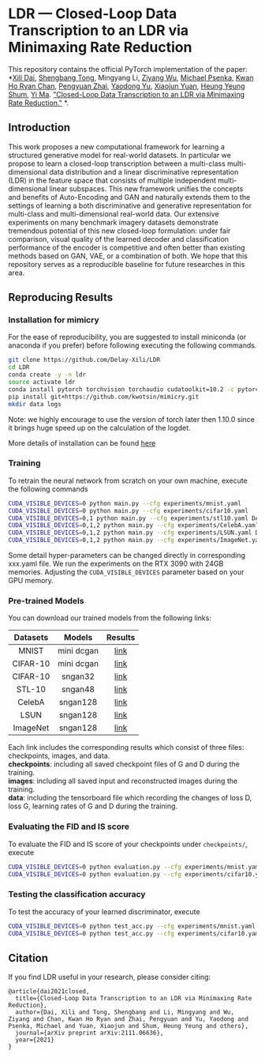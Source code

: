 # LDR — Closed-Loop Data Transcription to an LDR via Minimaxing Rate Reduction

This repository contains the official PyTorch implementation of the paper: 
*[Xili Dai](https://github.com/Delay-Xili), [Shengbang Tong](https://tsb0601.github.io/petertongsb/), 
Mingyang Li, [Ziyang Wu](https://robinwu218.github.io/), [Michael Psenka](https://www.michaelpsenka.io/), 
[Kwan Ho Ryan Chan](https://ryanchankh.github.io/), [Pengyuan Zhai](https://billyzz.github.io/), 
[Yaodong Yu](https://yaodongyu.github.io/), [Xiaojun Yuan](https://yuan-xiaojun.github.io/Yuan-Xiaojun/), 
[Heung Yeung Shum](https://www.microsoft.com/en-us/research/people/hshum/), [Yi Ma](https://people.eecs.berkeley.edu/~yima/). 
["Closed-Loop Data Transcription to an LDR via Minimaxing Rate Reduction."](https://arxiv.org/abs/2111.06636) *.

## Introduction
This work proposes a new computational framework for learning a structured generative model for real-world  datasets. 
In particular we propose to learn a closed-loop transcription between a multi-class multi-dimensional data distribution 
and a linear discriminative representation (LDR) in the feature space that consists of multiple  independent  multi-dimensional linear  subspaces.
This new framework unifies the concepts and benefits of Auto-Encoding and GAN and naturally extends them to the settings of 
learning a both discriminative and generative representation for  multi-class and multi-dimensional real-world data.
Our extensive experiments on many benchmark imagery datasets demonstrate tremendous potential of this new closed-loop formulation: 
under fair comparison, visual quality of the learned decoder and classification performance of the encoder is competitive 
and often better than existing methods based on GAN, VAE, or a combination of both. 
We hope that this repository serves as a reproducible baseline for future researches in this area. 

## Reproducing Results

### Installation for mimicry

For the ease of reproducibility, you are suggested to install miniconda (or anaconda if you prefer) before following executing the following commands.

```bash
git clone https://github.com/Delay-Xili/LDR
cd LDR
conda create -y -n ldr
source activate ldr
conda install pytorch torchvision torchaudio cudatoolkit=10.2 -c pytorch
pip install git+https://github.com/kwotsin/mimicry.git
mkdir data logs
```
Note: we highly encourage to use the version of torch later then 1.10.0 since it brings huge speed up on the calculation of the logdet.

More details of installation can be found [here](https://mimicry.readthedocs.io/en/latest/guides/introduction.html)

### Training

To retrain the neural network from scratch on your own machine, execute the following commands 
```bash
CUDA_VISIBLE_DEVICES=0 python main.py --cfg experiments/mnist.yaml
CUDA_VISIBLE_DEVICES=0 python main.py --cfg experiments/cifar10.yaml
CUDA_VISIBLE_DEVICES=0,1 python main.py --cfg experiments/stl10.yaml DATA.ROOT pth/to/the/dataset
CUDA_VISIBLE_DEVICES=0,1,2 python main.py --cfg experiments/CelebA.yaml DATA.ROOT pth/to/the/dataset
CUDA_VISIBLE_DEVICES=0,1,2 python main.py --cfg experiments/LSUN.yaml DATA.ROOT pth/to/the/dataset
CUDA_VISIBLE_DEVICES=0,1,2 python main.py --cfg experiments/ImageNet.yaml DATA.ROOT pth/to/the/dataset
```

Some detail hyper-parameters can be changed directly in corresponding xxx.yaml file. 
We run the experiments on the RTX 3090 with 24GB memories. 
Adjusting the ```CUDA_VISIBLE_DEVICES``` parameter based on your GPU memory.


### Pre-trained Models

You can download our trained models from the following links:

| Datasets | Models      | Results     |
| :------: | :---------: | :---------: |
| MNIST    | mini dcgan  | [link](https://drive.google.com/drive/folders/1-eu2qDkF91Bd0RfsCc1YSx9X33SD-Ewy?usp=sharing)    |
| CIFAR-10 | mini dcgan  | [link](https://drive.google.com/drive/folders/1Il2DlJ4KVk6UCa7hgdp5IPu2HDFO3Iz6?usp=sharing)    |
| CIFAR-10 | sngan32     | [link]()    |
| STL-10   | sngan48     | [link]()    |
| CelebA   | sngan128    | [link]()    |
| LSUN     | sngan128    | [link]()    |
| ImageNet | sngan128    | [link]()    |

Each link includes the corresponding results which consist of three files: checkpoints, images, and data. <br>
**checkpoints**: including all saved checkpoint files of G and D during the training.<br>
**images**: including all saved input and reconstructed images during the training.<br>
**data**: including the tensorboard file which recording the changes of loss D, loss G, learning rates of G and D during the training.

### Evaluating the FID and IS score

To evaluate the FID and IS score of your checkpoints under ```checkpoints/```, execute 

```bash
CUDA_VISIBLE_DEVICES=0 python evaluation.py --cfg experiments/mnist.yaml EVAL.NETD_CKPT path/to/netD/ckpt EVAL.NETG_CKPT path/to/netG/ckpt
CUDA_VISIBLE_DEVICES=0 python evaluation.py --cfg experiments/cifar10.yaml EVAL.NETD_CKPT path/to/netD/ckpt EVAL.NETG_CKPT path/to/netG/ckpt
```

### Testing the classification accuracy

To test the accuracy of your learned discriminator, execute

```bash
CUDA_VISIBLE_DEVICES=0 python test_acc.py --cfg experiments/mnist.yaml --ckpt_epochs 4500 EVAL.DATA_SAMPLE 1000
CUDA_VISIBLE_DEVICES=0 python test_acc.py --cfg experiments/cifar10.yaml --ckpt_epochs 45000 EVAL.DATA_SAMPLE 1000
```


## Citation

If you find LDR useful in your research, please consider citing:

```
@article{dai2021closed,
  title={Closed-Loop Data Transcription to an LDR via Minimaxing Rate Reduction},
  author={Dai, Xili and Tong, Shengbang and Li, Mingyang and Wu, Ziyang and Chan, Kwan Ho Ryan and Zhai, Pengyuan and Yu, Yaodong and Psenka, Michael and Yuan, Xiaojun and Shum, Heung Yeung and others},
  journal={arXiv preprint arXiv:2111.06636},
  year={2021}
}
```